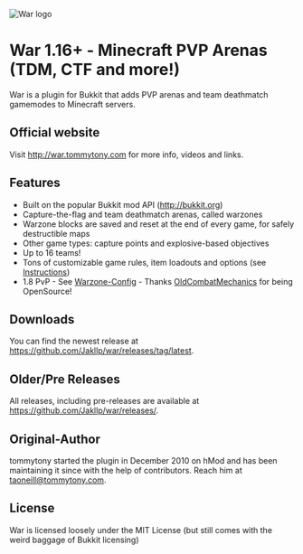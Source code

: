 ![War logo](http://i.imgur.com/LFdiF.png "War - Minecraft PVP Arenas - TDM, CTF and more!")

War 1.16+ - Minecraft PVP Arenas (TDM, CTF and more!)
===============================================

War is a plugin for Bukkit that adds PVP arenas and team deathmatch gamemodes to Minecraft servers.

Official website
----------------
Visit http://war.tommytony.com for more info, videos and links.

Features
--------
- Built on the popular Bukkit mod API (http://bukkit.org)
- Capture-the-flag and team deathmatch arenas, called warzones
- Warzone blocks are saved and reset at the end of every game, for safely destructible maps
- Other game types: capture points and explosive-based objectives
- Up to 16 teams!
- Tons of customizable game rules, item loadouts and options (see [Instructions](http://war.tommytony.com/instructions))
- 1.8 PvP - See [Warzone-Config](https://github.com/Jakllp/war/wiki/Warzone-Config) - Thanks [OldCombatMechanics](https://www.spigotmc.org/resources/oldcombatmechanics-disable-1-9-hit-cooldown.19510/) for being OpenSource!

Downloads
---------
You can find the newest release at https://github.com/Jakllp/war/releases/tag/latest.

Older/Pre Releases
----------
All releases, including pre-releases are available at https://github.com/Jakllp/war/releases/.

Original-Author
------
tommytony started the plugin in December 2010 on hMod and has been maintaining it since with the help of contributors.
Reach him at taoneill@tommytony.com.

License
-------
War is licensed loosely under the MIT License (but still comes with the weird baggage of Bukkit licensing)

